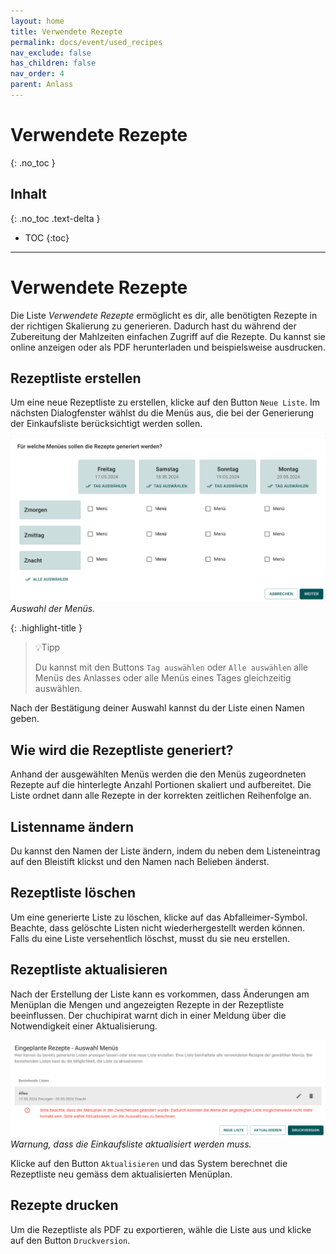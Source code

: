 ```yaml
---
layout: home
title: Verwendete Rezepte
permalink: docs/event/used_recipes
nav_exclude: false
has_children: false
nav_order: 4
parent: Anlass
---
```

# Verwendete Rezepte
{: .no_toc }
## Inhalt
{: .no_toc .text-delta }

- TOC
{:toc}

---
# Verwendete Rezepte
Die Liste _Verwendete Rezepte_ ermöglicht es dir, alle benötigten Rezepte in der richtigen Skalierung zu generieren. Dadurch hast du während der Zubereitung der Mahlzeiten einfachen Zugriff auf die Rezepte. Du kannst sie online anzeigen oder als PDF herunterladen und beispielsweise ausdrucken. 
## Rezeptliste erstellen
Um eine neue Rezeptliste zu erstellen, klicke auf den Button `Neue Liste`. Im nächsten Dialogfenster wählst du die Menüs aus, die bei der Generierung der Einkaufsliste berücksichtigt werden sollen. 

![Menüauswahl für die Erstellung der Liste der verwendeten Rezepte](https://github.com/chuchipirat/chuchipirat.github.io/blob/main/docs/event/_images/usedRecipes_choose_menue.png?raw=true)
_Auswahl der Menüs._

{: .highlight-title }
> 💡Tipp
> 
>Du kannst mit den Buttons `Tag auswählen` oder `Alle auswählen` alle Menüs des Anlasses oder alle Menüs eines Tages gleichzeitig auswählen. 

Nach der Bestätigung deiner Auswahl kannst du der Liste einen Namen geben.
## Wie wird die Rezeptliste generiert?
Anhand der ausgewählten Menüs werden die den Menüs zugeordneten Rezepte auf die hinterlegte Anzahl Portionen skaliert und aufbereitet. Die Liste ordnet dann alle Rezepte in der korrekten zeitlichen Reihenfolge an. 
## Listenname ändern
Du kannst den Namen der Liste ändern, indem du neben dem Listeneintrag auf den Bleistift klickst und den Namen nach Belieben änderst.
## Rezeptliste löschen
Um eine generierte Liste zu löschen, klicke auf das Abfalleimer-Symbol. Beachte, dass gelöschte Listen nicht wiederhergestellt werden können. Falls du eine Liste versehentlich löschst, musst du sie neu erstellen.
## Rezeptliste aktualisieren
Nach der Erstellung der Liste kann es vorkommen, dass Änderungen am Menüplan die Mengen und angezeigten Rezepte in der Rezeptliste beeinflussen. Der chuchipirat warnt dich in einer Meldung über die Notwendigkeit einer Aktualisierung.


![Warnung, dass Rezeptliste aktualisiert werden muss. ](https://github.com/chuchipirat/chuchipirat.github.io/blob/main/docs/event/_images/usedRecipes_refresh_needed.png?raw=true)
_Warnung, dass die Einkaufsliste aktualisiert werden muss._

Klicke auf den Button `Aktualisieren` und das System berechnet die Rezeptliste neu gemäss dem aktualisierten Menüplan.
## Rezepte drucken
Um die Rezeptliste als PDF zu exportieren, wähle die Liste aus und klicke auf den Button `Druckversion`.